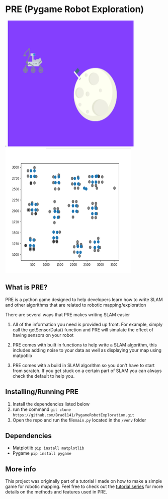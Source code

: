 # PRE (Pygame Robot Exploration)
.
<img src="part1_superLarge.jpg" width="400" height="400">
<img src="MoreDetailedMap.png" width="400" height="400">

## What is PRE?
PRE is a python game designed to help developers learn how to write SLAM and other algorithms that are related to robotic mapping/exploration

There are several ways that PRE makes writing SLAM easier

1. All of the information you need is provided up front. For example, simply call the getSensorData() function and PRE will simulate the effect of having sensors on your robot

2. PRE comes with built in functions to help write a SLAM algorithm, this includes adding noise to your data as well as displaying your map using matpotlib

3. PRE comes with a build in SLAM algorithm so you don't have to start from scratch. If you get stuck on a certain part of SLAM you can always check the default to help you.

## Installing/Running PRE
1. Install the dependencies listed below
2. run the command ```git clone https://github.com/Brad1141/PygameRobotExploration.git```
3. Open the repo and run the file```main.py``` located in the ```/venv``` folder

## Dependencies
* Matplotlib
```pip install matplotlib```
* Pygame
```pip install pygame```

## More info
This project was originally part of a tutorial I made on how to make a simple game for robotic mapping. Feel free to check out the [tutorial series](https://roving-robots.com/2020/05/04/python-game-for-robot-exploration-part-1/) for more details on the methods and features used in PRE. 

